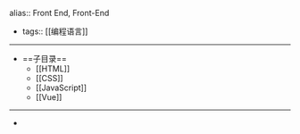 alias::  Front End, Front-End

- tags:: [[编程语言]]
- ---
- ==子目录==
	- [[HTML]]
	- [[CSS]]
	- [[JavaScript]]
	- [[Vue]]
- ---
-